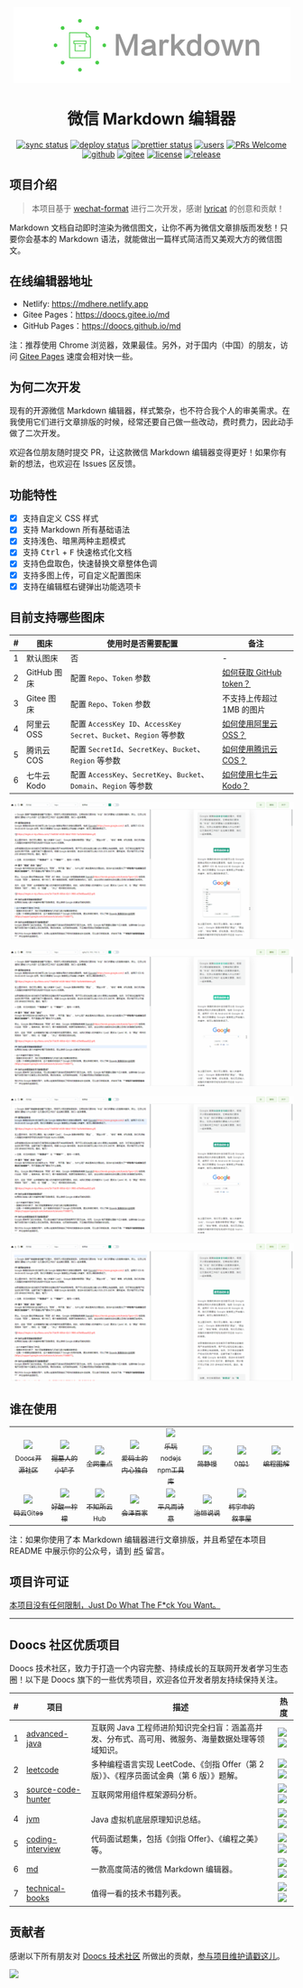 <div align="center">

[![doocs-md](./public/assets/images/logo-2.png)](https://github.com/doocs/md)

</div>

<h1 align="center">微信 Markdown 编辑器</h1>

<div align="center">

[![sync status](https://github.com/doocs/md/workflows/Sync/badge.svg)](https://github.com/doocs/md/actions) [![deploy status](https://github.com/doocs/md/workflows/Build%20and%20Deploy/badge.svg)](https://github.com/doocs/md/actions) [![prettier status](https://github.com/doocs/md/workflows/Prettier/badge.svg)](https://github.com/doocs/md/actions) [![users](https://badgen.net/badge/Who's/using/green)](../../issues) [![PRs Welcome](https://badgen.net/badge/PRs/welcome/green)](../../pulls)<br> [![github](https://badgen.net/badge/⭐/GitHub/blue)](https://github.com/doocs/md) [![gitee](https://badgen.net/badge/⭐/Gitee/blue)](https://gitee.com/doocs/md) [![license](https://badgen.net/github/license/doocs/md)](./LICENSE) [![release](https://img.shields.io/github/v/release/doocs/md.svg)](../../releases)

</div>

## 项目介绍

> 本项目基于 [wechat-format](https://github.com/lyricat/wechat-format) 进行二次开发，感谢 [lyricat](https://github.com/lyricat) 的创意和贡献！

Markdown 文档自动即时渲染为微信图文，让你不再为微信文章排版而发愁！只要你会基本的 Markdown 语法，就能做出一篇样式简洁而又美观大方的微信图文。

## 在线编辑器地址

- Netlify: https://mdhere.netlify.app
- Gitee Pages：https://doocs.gitee.io/md
- GitHub Pages：https://doocs.github.io/md

注：推荐使用 Chrome 浏览器，效果最佳。另外，对于国内（中国）的朋友，访问 [Gitee Pages](https://doocs.gitee.io/md) 速度会相对快一些。

## 为何二次开发

现有的开源微信 Markdown 编辑器，样式繁杂，也不符合我个人的审美需求。在我使用它们进行文章排版的时候，经常还要自己做一些改动，费时费力，因此动手做了二次开发。

欢迎各位朋友随时提交 PR，让这款微信 Markdown 编辑器变得更好！如果你有新的想法，也欢迎在 Issues 区反馈。

## 功能特性

- [x] 支持自定义 CSS 样式
- [x] 支持 Markdown 所有基础语法
- [x] 支持浅色、暗黑两种主题模式
- [x] 支持 <kbd>Ctrl</kbd> + <kbd>F</kbd> 快速格式化文档
- [x] 支持色盘取色，快速替换文章整体色调
- [x] 支持多图上传，可自定义配置图床
- [x] 支持在编辑框右键弹出功能选项卡

## 目前支持哪些图床

| #   | 图床        | 使用时是否需要配置                                                 | 备注                                                                                                                   |
| --- | ----------- | ------------------------------------------------------------------ | ---------------------------------------------------------------------------------------------------------------------- |
| 1   | 默认图床    | 否                                                                 | -                                                                                                                      |
| 2   | GitHub 图床 | 配置 `Repo`、`Token` 参数                                          | [如何获取 GitHub token？](https://docs.github.com/en/github/authenticating-to-github/creating-a-personal-access-token) |
| 3   | Gitee 图床  | 配置 `Repo`、`Token` 参数                                          | 不支持上传超过 1MB 的图片                                                                                              |
| 4   | 阿里云 OSS  | 配置 `AccessKey ID`、`AccessKey Secret`、`Bucket`、`Region` 等参数 | [如何使用阿里云 OSS？](https://help.aliyun.com/document_detail/31883.html)                                             |
| 5   | 腾讯云 COS  | 配置 `SecretId`、`SecretKey`、`Bucket`、`Region` 等参数            | [如何使用腾讯云 COS？](https://cloud.tencent.com/document/product/436/38484)                                           |
| 6   | 七牛云 Kodo | 配置 `AccessKey`、`SecretKey`、`Bucket`、`Domain`、`Region` 等参数 | [如何使用七牛云 Kodo？](https://developer.qiniu.com/kodo)                                                              |

![select-and-change-color-theme](./public/assets/images/select-and-change-color-theme.gif)

![copy-and-paste](./public/assets/images/copy-and-paste.gif)

![custom](./public/assets/images/custom.gif)

![doocs-md-upload-image](./public/assets/images/doocs-md-upload-image.gif)

## 谁在使用

<table>
  <tr>
    <td align="center" style="width: 60px;">
      <a href="https://mp.weixin.qq.com/s/RNKDCK2KoyeuMeEs6GUrow">
        <img src="https://gitee.com/yanglbme/resource/raw/master/doocs-md/0-Doocs%E5%BC%80%E6%BA%90%E7%A4%BE%E5%8C%BA.png" style="width: 40px;"><br>
        <sub>Doocs开源社区</sub>
      </a>
    </td>
    <td align="center" style="width: 60px;">
      <a href="https://mp.weixin.qq.com/s/FpGIX9viQR6Z9iSCEPH86g">
        <img src="https://gitee.com/yanglbme/resource/raw/master/doocs-md/1-%E6%8E%98%E5%A2%93%E4%BA%BA%E7%9A%84%E5%B0%8F%E9%93%B2%E5%AD%90.jpg" style="width: 40px;"><br>
        <sub>掘墓人的小铲子</sub>
      </a>
    </td>
    <td align="center" style="width: 60px;">
      <a href="https://mp.weixin.qq.com/s/yB3ZH3jmcF_LbzuKmnR9BQ">
        <img src="https://gitee.com/yanglbme/resource/raw/master/doocs-md/2-%E5%85%A8%E7%BD%91%E9%87%8D%E7%82%B9.png" style="width: 40px;"><br>
        <sub>全网重点</sub>
      </a>
    </td>
    <td align="center" style="width: 60px;">
      <a href="https://mp.weixin.qq.com/s/oc5Z2t9ykbu_Dezjnw5mfQ">
        <img src="https://gitee.com/yanglbme/resource/raw/master/doocs-md/3-%E7%88%B1%E7%A0%81%E5%A3%AB%E7%9A%84%E5%86%85%E5%BF%83%E7%8B%AC%E7%99%BD.png" style="width: 40px;"><br>
        <sub>爱码士的内心独白</sub>
      </a>
    </td>
    <td align="center" style="width: 60px;">
      <a href="https://mp.weixin.qq.com/s/SFde8OsZ8FzNGMHwpmDtrg">
        <img src="https://gitee.com/yanglbme/resource/raw/master/doocs-md/4-%E4%B9%90%E7%8E%A9nodejsnpm%E5%B7%A5%E5%85%B7%E5%BA%93.jpg" style="width: 40px;"><br>
        <sub>乐玩nodejs npm工具库</sub>
      </a>
    </td>
    <td align="center" style="width: 60px;">
      <a href="https://mp.weixin.qq.com/s/7UG24ZugfI5ZnhUpo8vfvQ">
        <img src="https://gitee.com/yanglbme/resource/raw/master/doocs-md/5-%E7%AE%80%E9%9D%99%E6%85%A2.jpg" style="width: 40px;"><br>
        <sub>简静慢</sub>
      </a>
    </td>
    <td align="center" style="width: 60px;">
      <a href="https://mp.weixin.qq.com/s/qefHCmToAdowBz2JwBn_ug">
        <img src="https://gitee.com/yanglbme/resource/raw/master/doocs-md/6-0%E5%8A%A01.jpg" style="width: 40px;"><br>
        <sub>0加1</sub>
      </a>
    </td>
    <td align="center" style="width: 60px;">
      <a href="https://mp.weixin.qq.com/s/7bfpKACg7HP-PhBrkpM9IQ">
        <img src="https://gitee.com/yanglbme/resource/raw/master/doocs-md/14-%E7%BC%96%E7%A8%8B%E5%9B%BE%E8%A7%A3.png" style="width: 40px;"><br>
        <sub>编程图解</sub>
      </a>
    </td>
  </tr>
  <tr>
    <td align="center" style="width: 60px;">
      <a href="https://mp.weixin.qq.com/s/bnlWqzCarDlR4F27HHXNUg">
        <img src="https://gitee.com/yanglbme/resource/raw/master/doocs-md/7-%E7%A0%81%E4%BA%91Gitee.jpg" style="width: 40px;"><br>
        <sub>码云Gitee</sub>
      </a>
    </td>
    <td align="center" style="width: 60px;">
      <a href="https://mp.weixin.qq.com/s/CVqmcu_OGG8TQO4FViAQ3w">
        <img src="https://gitee.com/yanglbme/resource/raw/master/doocs-md/8-%E5%A5%BD%E9%85%B8%E4%B8%80%E6%9F%A0%E6%AA%AC.jpg" style="width: 40px;"><br>
        <sub>好酸一柠檬</sub>
      </a>
    </td>
    <td align="center" style="width: 60px;">
      <a href="https://mp.weixin.qq.com/s/leDCdpvnfk8eZRPRRHwg5w">
        <img src="https://gitee.com/yanglbme/resource/raw/master/doocs-md/9-%E4%B8%8D%E7%9F%A5%E6%89%80%E4%BA%91Hub.png" style="width: 40px;"><br>
        <sub>不知所云Hub</sub>
      </a>
    </td>
    <td align="center" style="width: 60px;">
      <a href="https://mp.weixin.qq.com/s/c9ZXxQHCrKz1FP1Zbh1S1w">
        <img src="https://gitee.com/yanglbme/resource/raw/master/doocs-md/10-%E4%BC%9A%E6%B3%BD%E7%99%BE%E5%AE%B6.jpg" style="width: 40px;"><br>
        <sub>会泽百家</sub>
      </a>
    </td>
    <td align="center" style="width: 60px;">
      <a href="https://mp.weixin.qq.com/s/MV8ch6qlSsamSaBOhWr9kg">
        <img src="https://gitee.com/yanglbme/resource/raw/master/doocs-md/11-%E5%B9%B3%E5%87%A1%E8%80%8C%E8%AF%97%E6%84%8F.jpg" style="width: 40px;"><br>
        <sub>平凡而诗意</sub>
      </a>
    </td>
    <td align="center" style="width: 60px;">
      <a href="https://mp.weixin.qq.com/s/bWPKO-S3TNLsCgzwspHCTg">
        <img src="https://gitee.com/yanglbme/resource/raw/master/doocs-md/12-%E6%B2%BB%E6%81%92%E8%AF%B4%E8%AF%B4.jpg" style="width: 40px;"><br>
        <sub>治恒说说</sub>
      </a>
    </td>
    <td align="center" style="width: 60px;">
      <a href="https://mp.weixin.qq.com/s/AHHrxu7aIYBpvn3PpVHE_Q">
        <img src="https://gitee.com/yanglbme/resource/raw/master/doocs-md/13-%E6%9F%AF%E5%AE%81%E7%94%B3%E7%9A%84%E5%8F%99%E4%BA%8B%E5%B1%8B.jpg" style="width: 40px;"><br>
        <sub>柯宁申的叙事屋</sub>
      </a>
    </td>
  </tr>
</table>

注：如果你使用了本 Markdown 编辑器进行文章排版，并且希望在本项目 README 中展示你的公众号，请到 [#5](https://github.com/doocs/md/issues/5) 留言。

## 项目许可证

[本项目没有任何限制，Just Do What The F\*ck You Want。](LICENSE)

---

## Doocs 社区优质项目

Doocs 技术社区，致力于打造一个内容完整、持续成长的互联网开发者学习生态圈！以下是 Doocs 旗下的一些优秀项目，欢迎各位开发者朋友持续保持关注。

| #   | 项目                                                              | 描述                                                                                             | 热度                                                                                                                            |
| --- | ----------------------------------------------------------------- | ------------------------------------------------------------------------------------------------ | ------------------------------------------------------------------------------------------------------------------------------- |
| 1   | [advanced-java](https://github.com/doocs/advanced-java)           | 互联网 Java 工程师进阶知识完全扫盲：涵盖高并发、分布式、高可用、微服务、海量数据处理等领域知识。 | ![](https://badgen.net/github/stars/doocs/advanced-java) <br>![](https://badgen.net/github/forks/doocs/advanced-java)           |
| 2   | [leetcode](https://github.com/doocs/leetcode)                     | 多种编程语言实现 LeetCode、《剑指 Offer（第 2 版）》、《程序员面试金典（第 6 版）》题解。        | ![](https://badgen.net/github/stars/doocs/leetcode) <br>![](https://badgen.net/github/forks/doocs/leetcode)                     |
| 3   | [source-code-hunter](https://github.com/doocs/source-code-hunter) | 互联网常用组件框架源码分析。                                                                     | ![](https://badgen.net/github/stars/doocs/source-code-hunter) <br>![](https://badgen.net/github/forks/doocs/source-code-hunter) |
| 4   | [jvm](https://github.com/doocs/jvm)                               | Java 虚拟机底层原理知识总结。                                                                    | ![](https://badgen.net/github/stars/doocs/jvm) <br>![](https://badgen.net/github/forks/doocs/jvm)                               |
| 5   | [coding-interview](https://github.com/doocs/coding-interview)     | 代码面试题集，包括《剑指 Offer》、《编程之美》等。                                               | ![](https://badgen.net/github/stars/doocs/coding-interview) <br>![](https://badgen.net/github/forks/doocs/coding-interview)     |
| 6   | [md](https://github.com/doocs/md)                                 | 一款高度简洁的微信 Markdown 编辑器。                                                             | ![](https://badgen.net/github/stars/doocs/md) <br>![](https://badgen.net/github/forks/doocs/md)                                 |
| 7   | [technical-books](https://github.com/doocs/technical-books)       | 值得一看的技术书籍列表。                                                                         | ![](https://badgen.net/github/stars/doocs/technical-books) <br>![](https://badgen.net/github/forks/doocs/technical-books)       |

## 贡献者

感谢以下所有朋友对 [Doocs 技术社区](https://github.com/doocs) 所做出的贡献，[参与项目维护请戳这儿](https://doocs.github.io/#/?id=how-to-join)。

<!-- ALL-CONTRIBUTORS-LIST: START - Do not remove or modify this section -->

<a href="https://opencollective.com/doocs/contributors.svg?width=890&button=true"><img src="https://opencollective.com/doocs/contributors.svg?width=890&button=false" /></a>

<!-- ALL-CONTRIBUTORS-LIST: END -->
